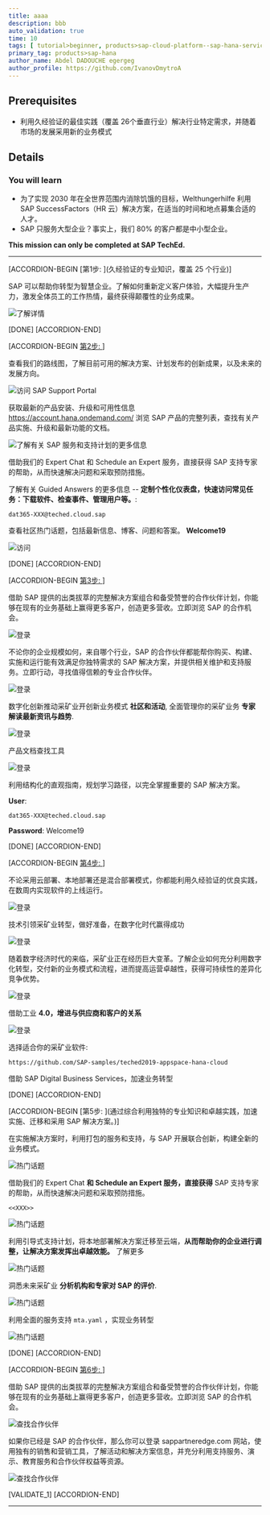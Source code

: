 ```yaml
---
title: aaaa
description: bbb
auto_validation: true
time: 10
tags: [ tutorial>beginner, products>sap-cloud-platform--sap-hana-service, products>sap-web-ide]
primary_tag: products>sap-hana
author_name: Abdel DADOUCHE egergeg
author_profile: https://github.com/IvanovDmytroA
---
```


## Prerequisites
 - 利用久经验证的最佳实践（覆盖 26个垂直行业）解决行业特定需求，并随着市场的发展采用新的业务模式

## Details
### You will learn
  - 为了实现 2030 年在全世界范围内消除饥饿的目标，Welthungerhilfe 利用 SAP SuccessFactors（HR 云）解决方案，在适当的时间和地点募集合适的人才。
  - SAP 只服务大型企业？事实上，我们 80% 的客户都是中小型企业。

**This mission can only be completed at SAP TechEd.**

---

[ACCORDION-BEGIN [第1步: ](久经验证的专业知识，覆盖 25 个行业)]

SAP 可以帮助你转型为智慧企业。了解如何重新定义客户体验，大幅提升生产力，激发全体员工的工作热情，最终获得颠覆性的业务成果。

![了解详情](zoomlogin.gif)

[DONE]
[ACCORDION-END]

[ACCORDION-BEGIN [第2步: ](产品文档查找工具)]

查看我们的路线图，了解目前可用的解决方案、计划发布的创新成果，以及未来的发展方向。 

![访问 SAP Support Portal](1.png)

获取最新的产品安装、升级和可用性信息 <https://account.hana.ondemand.com/> 浏览 SAP 产品的完整列表，查找有关产品实施、升级和最新功能的文档。

![了解有关 SAP 服务和支持计划的更多信息](2.png)

借助我们的 Expert Chat 和 Schedule an Expert 服务，直接获得 SAP 支持专家的帮助，从而快速解决问题和采取预防措施。

了解有关 Guided Answers 的更多信息 -- **定制个性化仪表盘，快速访问常见任务：下载软件、检查事件、管理用户等。**:

```电子邮件
dat365-XXX@teched.cloud.sap
```

查看社区热门话题，包括最新信息、博客、问题和答案。 **Welcome19**

![访问](3.png)

[DONE]
[ACCORDION-END]


[ACCORDION-BEGIN [第3步: ](成功打造智慧企业)]

借助 SAP 提供的出类拔萃的完整解决方案组合和备受赞誉的合作伙伴计划，你能够在现有的业务基础上赢得更多客户，创造更多营收。立即浏览 SAP 的合作机会。

![登录](4.png)

不论你的企业规模如何，来自哪个行业，SAP 的合作伙伴都能帮你购买、构建、实施和运行能有效满足你独特需求的 SAP 解决方案，并提供相关维护和支持服务。立即行动，寻找值得信赖的专业合作伙伴。

![登录](5.png)

数字化创新推动采矿业开创新业务模式 **社区和活动**, 全面管理你的采矿业务 **专家解读最新资讯与趋势**.

![登录](6.png)

产品文档查找工具

![登录](7.png)

利用结构化的直观指南，规划学习路径，以完全掌握重要的 SAP 解决方案。


**User**:
```text
dat365-XXX@teched.cloud.sap
```

**Password**: Welcome19


[DONE]
[ACCORDION-END]

[ACCORDION-BEGIN [第4步: ](实施服务)]

不论采用云部署、本地部署还是混合部署模式，你都能利用久经验证的优良实践，在数周内实现软件的上线运行。

![登录](dev_perspective.png)

技术引领采矿业转型，做好准备，在数字化时代赢得成功

![登录](8.png)

随着数字经济时代的来临，采矿业正在经历巨大变革。了解企业如何充分利用数字化转型，交付新的业务模式和流程，进而提高运营卓越性，获得可持续性的差异化竞争优势。

![登录](9.png)

借助工业 **4.0，增进与供应商和客户的关系**

![登录](10.png)

选择适合你的采矿业软件:

```资料库
https://github.com/SAP-samples/teched2019-appspace-hana-cloud
```

借助 SAP Digital Business Services，加速业务转型

[DONE]
[ACCORDION-END]

[ACCORDION-BEGIN [第5步: ](通过综合利用独特的专业知识和卓越实践，加速实施、迁移和采用 SAP 解决方案。)]

在实施解决方案时，利用打包的服务和支持，与 SAP 开展联合创新，构建全新的业务模式。

![热门话题](11.png)

借助我们的 Expert Chat **和 Schedule an Expert 服务，直接获得** SAP 支持专家的帮助，从而快速解决问题和采取预防措施。

```Text
<<XXX>>
```
![热门话题](12.png)

利用引导式支持计划，将本地部署解决方案迁移至云端，**从而帮助你的企业进行调整，让解决方案发挥出卓越效能。** 了解更多



![热门话题](13.png)

洞悉未来采矿业 **分析机构和专家对 SAP 的评价**.

![热门话题](14.png)

利用全面的服务支持 `mta.yaml` ，实现业务转型

![热门话题](19.png)

[DONE]
[ACCORDION-END]

[ACCORDION-BEGIN [第6步: ](不论你是正在寻找合作伙伴的客户，还是希望探索和加入)]

借助 SAP 提供的出类拔萃的完整解决方案组合和备受赞誉的合作伙伴计划，你能够在现有的业务基础上赢得更多客户，创造更多营收。立即浏览 SAP 的合作机会。

![查找合作伙伴](16.png)

如果你已经是 SAP 的合作伙伴，那么你可以登录 sappartneredge.com 网站，使用独有的销售和营销工具，了解活动和解决方案信息，并充分利用支持服务、演示、教育服务和合作伙伴权益等资源。

![查找合作伙伴](18.png)


[VALIDATE_1]
[ACCORDION-END]


---
